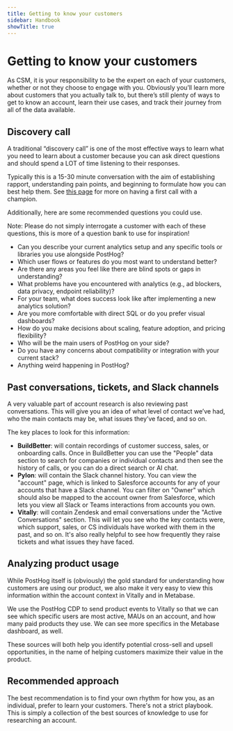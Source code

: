 ```yaml
---
title: Getting to know your customers
sidebar: Handbook
showTitle: true
---
```


# Getting to know your customers

As CSM, it is your responsibility to be the expert on each of your customers, whether or not they choose to engage with you. Obviously you’ll learn more about customers that you actually talk to, but there’s still plenty of ways to get to know an account, learn their use cases, and track their journey from all of the data available. 

## Discovery call

A traditional “discovery call” is one of the most effective ways to learn what you need to learn about a customer because you can ask direct questions and should spend a LOT of time listening to their responses. 

Typically this is a 15-30 minute conversation with the aim of establishing rapport, understanding pain points, and beginning to formulate how you can best help them. See [this page](/handbook/cs-and-onboarding/saying-hi-to-your-customers#mission-start) for more on having a first call with a champion. 


Additionally, here are some recommended questions you could use. 

Note: Please do not simply interrogate a customer with each of these questions, this is more of a question bank to use for inspiration!

- Can you describe your current analytics setup and any specific tools or libraries you use alongside PostHog?
- Which user flows or features do you most want to understand better?
- Are there any areas you feel like there are blind spots or gaps in understanding?
- What problems have you encountered with analytics (e.g., ad blockers, data privacy, endpoint reliability)?
- For your team, what does success look like after implementing a new analytics solution?
- Are you more comfortable with direct SQL or do you prefer visual dashboards?
- How do you make decisions about scaling, feature adoption, and pricing flexibility?
- Who will be the main users of PostHog on your side?
- Do you have any concerns about compatibility or integration with your current stack?
- Anything weird happening in PostHog?

## Past conversations, tickets, and Slack channels

A very valuable part of account research is also reviewing past conversations. This will give you an idea of what level of contact we’ve had, who the main contacts may be, what issues they’ve faced, and so on.

The key places to look for this information: 

- **BuildBetter**: will contain recordings of customer success, sales, or onboarding calls. Once in BuildBetter you can use the <PrivateLink url="https://app.buildbetter.app/people">"People"</PrivateLink> data section to search for companies or individual contacts and then see the history of calls, or you can do a direct search or AI chat. 
- **Pylon**: will contain the Slack channel history. You can view the <PrivateLink url="https://app.usepylon.com/accounts">"account"</PrivateLink> page, which is linked to Salesforce accounts for any of your accounts that have a Slack channel. You can filter on "Owner" which should also be mapped to the account owner from Salesforce, which lets you view all Slack or Teams interactions from accounts you own. 
- **Vitally**: will contain Zendesk and email conversations under the <PrivateLink url="https://posthog.vitally-eu.io/conversations/active/">"Active Conversations"</PrivateLink> section. This will let you see who the key contacts were, which support, sales, or CS individuals have worked with them in the past, and so on. It's also really helpful to see how frequently they raise tickets and what issues they have faced.

## Analyzing product usage

While PostHog itself is (obviously) the gold standard for understanding how customers are using our product, we also make it very easy to view this information within the account context in Vitally and in Metabase. 

We use the PostHog CDP to send product events to Vitally so that we can see which specific users are most active, MAUs on an account, and how many paid products they use. 
We can see more specifics in the Metabase dashboard, as well. 

These sources will both help you identify potential cross-sell and upsell opportunities, in the name of helping customers maximize their value in the product.

## Recommended approach
The best recommendation is to find your own rhythm for how you, as an individual, prefer to learn your customers. There's not a strict playbook. This is simply a collection of the best sources of knowledge to use for researching an account. 
